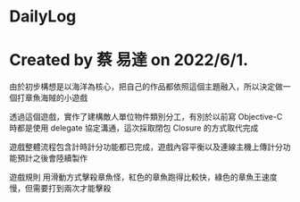 # DailyLog
# Created by 蔡 易達 on 2022/6/1.

由於初步構想是以海洋為核心，把自己的作品都依照這個主題融入，所以決定做一個打章魚海賊的小遊戲

透過這個遊戲，實作了建構敵人單位物件類別分工，有別於以前寫 Objective-C 時都是使用 delegate 協定溝通，這次採取閉包 Closure 的方式取代完成

遊戲整體流程包含計時計分功能都已完成，遊戲內容平衡以及連線主機上傳計分功能預計之後會陸續製作


遊戲規則
用滑動方式擊殺章魚怪，紅色的章魚跑得比較快，綠色的章魚王速度慢，但需要打到兩次才能擊殺
